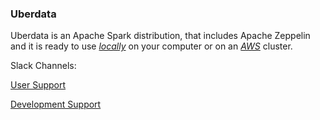 ### Uberdata
Uberdata is an Apache Spark distribution, that includes Apache Zeppelin and it is ready to use _[locally](readmeLocal.md)_ on your computer or on  an _[AWS](readmeAws.md)_ cluster.

Slack Channels:

[User Support](https://uberdata.slack.com/messages/user)

[Development Support](https://uberdata.slack.com/messages/dev)

